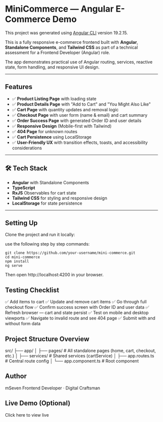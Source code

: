 # MiniCommerce — Angular E-Commerce Demo

This project was generated using [Angular CLI](https://github.com/angular/angular-cli) version 19.2.15.

This is a fully responsive e-commerce frontend built with **Angular**, **Standalone Components**, and **Tailwind CSS** as part of a technical assessment for a Frontend Developer (Angular) role.

The app demonstrates practical use of Angular routing, services, reactive state, form handling, and responsive UI design.

---

##  Features

- ✅ **Product Listing Page** with loading state
- ✅ **Product Details Page** with "Add to Cart" and "You Might Also Like"
- ✅ **Cart Page** with quantity updates and removal logic
- ✅ **Checkout Page** with user form (name & email) and cart summary
- ✅ **Order Success Page** with generated Order ID and user details
- ✅ **Responsive Design** (Mobile-first with Tailwind)
- ✅ **404 Page** for unknown routes
- ✅ **Cart Persistence** using LocalStorage
- ✅ **User-Friendly UX** with transition effects, toasts, and accessibility considerations

---


## 🛠 Tech Stack

- **Angular** with Standalone Components
- **TypeScript**
- **RxJS** Observables for cart state
- **Tailwind CSS** for styling and responsive design
- **LocalStorage** for state persistence

---

## Setting Up

Clone the project and run it locally:

use the following step by step commands:

    git clone https://github.com/your-username/mini-commerce.git
    cd mini-commerce
    npm install
    ng serve

Then open http://localhost:4200 in your browser.

## Testing Checklist
✅ Add items to cart
✅ Update and remove cart items
✅ Go through full checkout flow
✅ Confirm success screen with Order ID and user data
✅ Refresh browser — cart and state persist
✅ Test on mobile and desktop viewports
✅ Navigate to invalid route and see 404 page
✅ Submit with and without form data

## Project Structure Overview

src/
├── app/
│   ├── pages/              # All standalone pages (home, cart, checkout, etc.)
│   ├── services/           # Shared services (cartService)
│   ├── app.routes.ts       # Central route config
│   └── app.component.ts    # Root component

## Author
mSeven
Frontend Developer · Digital Craftsman

## Live Demo (Optional)
Click here to view live 